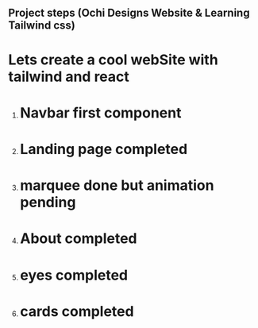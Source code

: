 ## Project steps (Ochi Designs Website & Learning Tailwind css)

<h1> Lets create a cool webSite with tailwind and react</h1>

<ol> 
<li>
<h1>Navbar first component</h1>
</li>
<li>
<h1>
Landing page completed </h1></li>
<li>
<h1>
marquee done but animation pending</h1></li>
<li>
<h1>
About completed </h1></li>
<li>
<h1>
eyes completed  </h1></li>
<li>
<h1>
cards completed  </h1></li>

</ol>
